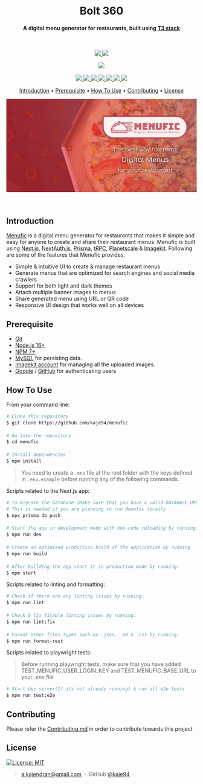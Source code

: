 <br>
<h1 align="center"> <b>Bolt 360</b> </h1> 
<h4 align="center">A digital menu generator for restaurants, built using <a href="https://create.t3.gg" target="_blank">T3 stack</a></h4>
<br>

<p align="center">
  <a href="https://gitter.im/Menufic/community?utm_source=badge&utm_medium=badge&utm_campaign=pr-badge">
    <img src="https://badges.gitter.im/Menufic/community.svg">
  </a>
  <a href="https://saythanks.io/to/a.kajendran">
    <img src="https://img.shields.io/badge/Say%20Thanks-!-1EAEDB.svg">
  </a>
</p>

<p align="center">
  <img src="https://api.checklyhq.com/v1/badges/checks/b9184fcc-aba1-47be-ab53-6a6e44bfe47c?style=flat&theme=default">
</p>

<p align="center">
  <a href="https://github.com/kaje94/menufic/actions/workflows/checks.yml">
    <img src="https://github.com/kaje94/menufic/actions/workflows/checks.yml/badge.svg?branch=main">
  </a>
  <a href="https://github.com/kaje94/menufic/actions/workflows/tests.yml">
    <img src="https://github.com/kaje94/menufic/actions/workflows/tests.yml/badge.svg?branch=main">
  </a>
  <a href="https://sonarcloud.io/component_measures?metric=Maintainability&id=kaje94_menufic">
    <img src="https://sonarcloud.io/api/project_badges/measure?project=kaje94_menufic&metric=sqale_rating">
  </a>
  <a href="https://sonarcloud.io/component_measures?metric=bugs&id=kaje94_menufic">
    <img src="https://sonarcloud.io/api/project_badges/measure?project=kaje94_menufic&metric=bugs">
  </a>
  <a href="https://sonarcloud.io/component_measures?metric=vulnerabilities&id=kaje94_menufic">
    <img src="https://sonarcloud.io/api/project_badges/measure?project=kaje94_menufic&metric=vulnerabilities">
  </a>
  <a href="https://sonarcloud.io/component_measures?metric=code_smells&id=kaje94_menufic">
    <img src="https://sonarcloud.io/api/project_badges/measure?project=kaje94_menufic&metric=code_smells">
  </a>
  <a href="https://sonarcloud.io/component_measures?metric=Reliability&id=kaje94_menufic">
    <img src="https://sonarcloud.io/api/project_badges/measure?project=kaje94_menufic&metric=reliability_rating">
  </a>
</p>

<p align="center">
  <a href="#introduction">Introduction</a> •
  <a href="#prerequisite">Prerequisite</a> •
  <a href="#how-to-use">How To Use</a> •
  <a href="#contributing">Contributing</a> •
  <a href="#license">License</a>
</p>
<p align="center">
  <a href="https://menufic.com">
    <img alt="Menufic-Preview-Image" src="public/menufic_banner.jpg" width="1024">
  </a>
</p>
<br />

## Introduction

[Menufic](https://menufic.com) is a digital menu generator for restaurants that makes it simple and easy for anyone to create and share their restaurant menus. Menufic is built using [Next.js](https://nextjs.org), [NextAuth.js](https://next-auth.js.org), [Prisma](https://prisma.io), [tRPC](https://trpc.io), [Planetscale](https://planetscale.com) & [Imagekit](https://imagekit.io). Following are some of the features that Menufic provides.

-   Simple & intuitive UI to create & manage restaurant menus
-   Generate menus that are optimized for search engines and social media crawlers
-   Support for both light and dark themes
-   Attach multiple banner images to menus
-   Share generated menu using URL or QR code
-   Responsive UI design that works well on all devices

## Prerequisite

-   [Git](https://git-scm.com)
-   [Node.js 16+](https://nodejs.org/en/download/)
-   [NPM 7+](http://npmjs.com)
-   [MySQL](https://www.mysql.com) for persisting data.
-   [Imagekit account](https://imagekit.io) for managing all the uploaded images.
-   [Google](https://next-auth.js.org/providers/google) / [GitHub](https://next-auth.js.org/providers/github) for authenticating users

## How To Use

From your command line:

```bash
# Clone this repository
$ git clone https://github.com/kaje94/menufic

# Go into the repository
$ cd menufic

# Install dependencies
$ npm install
```

> You need to create a `.env` file at the root folder with the keys defined in `.env.example` before running any of the following commands.

Scripts related to the Next.js app:

```bash
# To migrate the Database (Make sure that you have a valid DATABASE_URL in your .env file). 
# This is needed if you are planning to run Menufic locally
$ npx prisma db push

# Start the app in development mode with hot-code reloading by running:
$ npm run dev

# Create an optimized production build of the application by running
$ npm run build

# After building the app start it in production mode by running:
$ npm start
```

Scripts related to linting and formatting:

```bash
# Check if there are any linting issues by running:
$ npm run lint

# Check & fix fixable linting issues by running:
$ npm run lint:fix

# Format other files types such as .json, .md & .css by running:
$ npm run format-rest
```

Scripts related to playwright tests:
> Before running playwright tests, make sure that you have added TEST_MENUFIC_USER_LOGIN_KEY and TEST_MENUFIC_BASE_URL to your .env file 

```bash
# Start dev server(If its not already running) & run all e2e tests
$ npm run test:e2e
```


## Contributing

Please refer the [Contributing.md](.github/CONTRIBUTING.md) in order to contribute towards this project

## License

[![License: MIT](https://img.shields.io/badge/License-MIT-yellow.svg)](LICENSE)

> [a.kajendran@gmail.com](mailto:a.kajendran@gmail.com) &nbsp;&middot;&nbsp;
> GitHub [@kaje94](https://github.com/kaje94) &nbsp;&middot;&nbsp;
